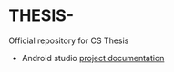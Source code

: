 # THESIS-

Official repository for CS Thesis

-   Android studio [project documentation](https://github.com/baldeoJV/THESIS-/tree/main/mobile)
